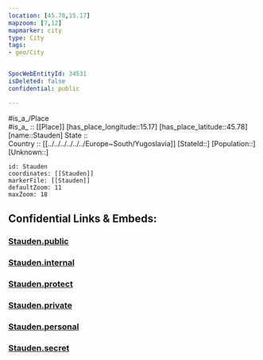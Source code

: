 ```yaml
---
location: [45.78,15.17] 
mapzoom: [7,12] 
mapmarker: city 
type: City
tags:
- geo/City


SpocWebEntityId: 34531
isDeleted: false
confidential: public

---
```

#is_a_/Place  
#is_a_ :: [[Place]] 
[has_place_longitude::15.17] 
[has_place_latitude::45.78] 
[name::Stauden] 
State ::  
Country :: [[../../../../../../Europe~South/Yugoslavia]] 
[StateId::] 
[Population::] 
[Unknown::] 


```leaflet
id: Stauden
coordinates: [[Stauden]] 
markerFile: [[Stauden]] 
defaultZoom: 11 
maxZoom: 18
```


## Confidential Links & Embeds: 

### [Stauden.public](/_public/\Earth\Continent\Europe\Europe~Central\Slovenia\Regions~Slovenia\Jugovzhodna_Slovenija\counties~Jugovzhodna_Slovenija\Novo_Mesto\CityStauden.public.md) 

### [Stauden.internal](/_internal/\Earth\Continent\Europe\Europe~Central\Slovenia\Regions~Slovenia\Jugovzhodna_Slovenija\counties~Jugovzhodna_Slovenija\Novo_Mesto\CityStauden.internal.md) 

### [Stauden.protect](/_protect/\Earth\Continent\Europe\Europe~Central\Slovenia\Regions~Slovenia\Jugovzhodna_Slovenija\counties~Jugovzhodna_Slovenija\Novo_Mesto\CityStauden.protect.md) 

### [Stauden.private](/_private/\Earth\Continent\Europe\Europe~Central\Slovenia\Regions~Slovenia\Jugovzhodna_Slovenija\counties~Jugovzhodna_Slovenija\Novo_Mesto\CityStauden.private.md) 

### [Stauden.personal](/_personal/\Earth\Continent\Europe\Europe~Central\Slovenia\Regions~Slovenia\Jugovzhodna_Slovenija\counties~Jugovzhodna_Slovenija\Novo_Mesto\CityStauden.personal.md) 

### [Stauden.secret](/_secret/\Earth\Continent\Europe\Europe~Central\Slovenia\Regions~Slovenia\Jugovzhodna_Slovenija\counties~Jugovzhodna_Slovenija\Novo_Mesto\CityStauden.secret.md)

